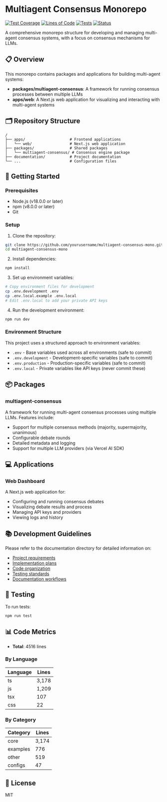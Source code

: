# Multiagent Consensus Monorepo

[![Test Coverage](https://img.shields.io/static/v1?label=coverage&message=92.5%25&color=brightgreen&t=1743184008204)](https://github.com/AslanGoldenhour/multiagent-consensus-mono)
[![Lines of Code](https://img.shields.io/static/v1?label=lines%20of%20code&message=4.5k&color=blue&t=1743184008204)](https://github.com/AslanGoldenhour/multiagent-consensus-mono)
[![Tests](https://img.shields.io/static/v1?label=tests&message=110%20passed&color=brightgreen&t=1743184008204)](https://github.com/AslanGoldenhour/multiagent-consensus-mono)
[![Status](https://img.shields.io/static/v1?label=status&message=active%20development&color=yellow&t=1743184008204)](https://github.com/AslanGoldenhour/multiagent-consensus-mono)

A comprehensive monorepo structure for developing and managing multi-agent consensus systems, with a focus on consensus mechanisms for LLMs.

## 📋 Overview

This monorepo contains packages and applications for building multi-agent systems:

- **packages/multiagent-consensus**: A framework for running consensus processes between multiple LLMs
- **apps/web**: A Next.js web application for visualizing and interacting with multi-agent systems

## 🗂️ Repository Structure

```
/
├── apps/                    # Frontend applications
│   └── web/                 # Next.js web application
├── packages/                # Shared packages
│   └── multiagent-consensus/ # Consensus engine package
├── documentation/           # Project documentation
└── ...                      # Configuration files
```

## 🚀 Getting Started

### Prerequisites

- Node.js (v18.0.0 or later)
- npm (v8.0.0 or later)
- Git

### Setup

1. Clone the repository:

```bash
git clone https://github.com/yourusername/multiagent-consensus-mono.git
cd multiagent-consensus-mono
```

2. Install dependencies:

```bash
npm install
```

3. Set up environment variables:

```bash
# Copy environment files for development
cp .env.development .env
cp .env.local.example .env.local
# Edit .env.local to add your private API keys
```

4. Run the development environment:

```bash
npm run dev
```

### Environment Structure

This project uses a structured approach to environment variables:

- `.env` - Base variables used across all environments (safe to commit)
- `.env.development` - Development-specific variables (safe to commit)
- `.env.production` - Production-specific variables (safe to commit)
- `.env.local` - Private variables like API keys (never commit these)

## 📦 Packages

### multiagent-consensus

A framework for running multi-agent consensus processes using multiple LLMs. Features include:

- Support for multiple consensus methods (majority, supermajority, unanimous)
- Configurable debate rounds
- Detailed metadata and logging
- Support for multiple LLM providers (via Vercel AI SDK)

## 💻 Applications

### Web Dashboard

A Next.js web application for:

- Configuring and running consensus debates
- Visualizing debate results and process
- Managing API keys and providers
- Viewing logs and history

## 📚 Development Guidelines

Please refer to the documentation directory for detailed information on:

- [Project requirements](./documentation/project_requirements_document.md)
- [Implementation plans](./documentation/implementation_plan.md)
- [Code organization](./documentation/folder_structure.md)
- [Testing standards](./documentation/testing_standards.md)
- [Documentation workflows](./documentation/documentation_workflow.md)

## 🧪 Testing

To run tests:

```bash
npm run test
```

## 📊 Code Metrics

- **Total**: 4516 lines

### By Language

| Language | Lines |
| -------- | ----- |
| ts       | 3,178 |
| js       | 1,209 |
| tsx      | 107   |
| css      | 22    |

### By Category

| Category | Lines |
| -------- | ----- |
| core     | 3,174 |
| examples | 776   |
| other    | 519   |
| configs  | 47    |

## 📄 License

MIT
